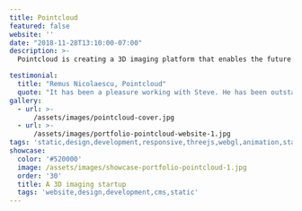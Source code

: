 ```yaml
---
title: Pointcloud
featured: false
website: ''
date: "2018-11-28T13:10:00-07:00"
description: >-
  Pointcloud is creating a 3D imaging platform that enables the future of augmented reality, robotics and autonomous mobility. This project involved the design and development of a new website that includes unique 3D animation that illustrate their story. 

testimonial: 
  title: "Remus Nicolaescu, Pointcloud"
  quote: "It has been a pleasure working with Steve. He has been outstanding across the board: starting with the website design where he suggested a great framework matching our field and product, great execution, and even after the website was up and running, willingness to promptly help whenever we needed changes or maintenance."
gallery:
  - url: >-
      /assets/images/pointcloud-cover.jpg
  - url: >-
      /assets/images/portfolio-pointcloud-website-1.jpg
tags: 'static,design,development,responsive,threejs,webgl,animation,startup'
showcase:
  color: '#520000'
  image: /assets/images/showcase-portfolio-pointcloud-1.jpg
  order: '30'
  title: A 3D imaging startup
  tags: 'website,design,development,cms,static'
---
```


